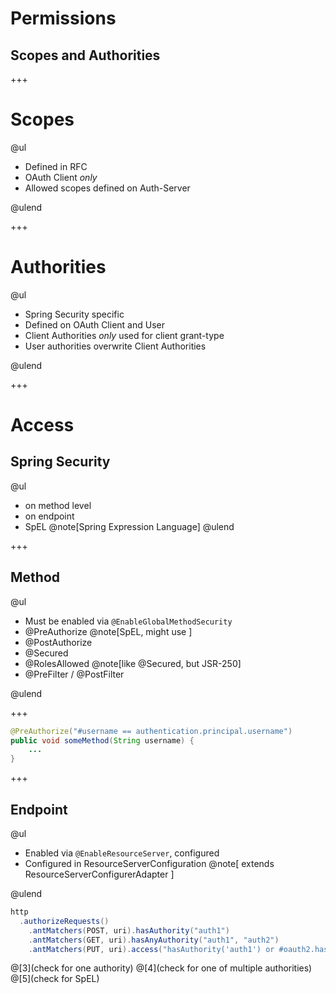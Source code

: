 # Permissions

## Scopes and Authorities

+++

# Scopes

@ul

- Defined in RFC
- OAuth Client *only*
- Allowed scopes defined on Auth-Server

@ulend

+++

# Authorities

@ul

- Spring Security specific
- Defined on OAuth Client and User
- Client Authorities *only* used for client grant-type
- User authorities overwrite Client Authorities 

@ulend

+++

# Access

## Spring Security

@ul
- on method level
- on endpoint
- SpEL @note[Spring Expression Language]
@ulend

+++

## Method 

@ul

- Must be enabled via `@EnableGlobalMethodSecurity`
- @PreAuthorize @note[SpEL, might use ]
- @PostAuthorize
- @Secured
- @RolesAllowed @note[like @Secured, but JSR-250]
- @PreFilter / @PostFilter

@ulend

+++

```java
@PreAuthorize("#username == authentication.principal.username")
public void someMethod(String username) {
    ...
}
```

+++

## Endpoint

@ul

- Enabled via `@EnableResourceServer`, configured
- Configured in ResourceServerConfiguration @note[ extends ResourceServerConfigurerAdapter ]

@ulend

```java
http
  .authorizeRequests()
    .antMatchers(POST, uri).hasAuthority("auth1") 
    .antMatchers(GET, uri).hasAnyAuthority("auth1", "auth2")
    .antMatchers(PUT, uri).access("hasAuthority('auth1') or #oauth2.hasScope('scope1')")
```
@[3](check for one authority)
@[4](check for one of multiple authorities)
@[5](check for SpEL)

